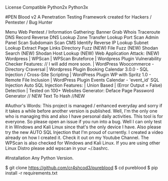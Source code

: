 License Compatible Python2x Python3x

#PEN Blood v2
A Penetration Testing Framework created for Hackers / Pentester / Bug Hunter

Menu
Web Pentest / Information Gathering:
Banner Grab
Whois
Traceroute
DNS Record
Reverse DNS Lookup
Zone Transfer Lookup
Port Scan
Admin Panel Scan
Subdomain Scan
CMS Identify
Reverse IP Lookup
Subnet Lookup
Extract Page Links
Directory Fuzz (NEW)
File Fuzz (NEW)
Shodan Search (NEW)
Shodan Host Lookup (NEW)
Web Application Attack: (NEW)
Wordpress
    | WPScan
    | WPScan Bruteforce
    | Wordpress Plugin Vulnerability Checker
        Features: // I will add more soon.
        | WordPress Woocommerce - Directory Craversal
        | Wordpress Plugin Booking Calendar 3.0.0 - SQL Injection / Cross-Site Scripting
        | WordPress Plugin WP with Spritz 1.0 - Remote File Inclusion
        | WordPress Plugin Events Calendar - 'event_id' SQL Injection
Auto SQL Injection
    Features:
    | Union Based
    | (Error Output = False) Detection
    | Tested on 100+ Websites
Generator:
Deface Page
Password Generator // NEW
Text To Hash //NEW

#Author's Words:
This project is managed / enhanced everyday and sorry if it takes a while before another version is published. Well, I'm the only one who is managing this and also I have personal daily activities. This tool is for everyone. So please open an issue if you run into a bug. Well I can only test it in Windows and Kali Linux since that's the only device I have. Also please try the new AUTO SQL Injection that I'm proud of currently. I created a video already on how I created it. Check it out on my Youtube Channel. The WPScan is also checked for Windows and Kali Linux. If you are using other Linux Distro please add wpscan in your ~/.bashrc.

#Installation
Any Python Version.

$ git clone https://github.com/cr4shcod3/pureblood
$ cd pureblood
$ pip install -r requirements.txt
